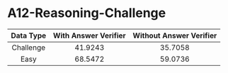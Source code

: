 # A12-Reasoning-Challenge

|  Data Type | With Answer Verifier | Without Answer Verifier |
|     :---:      |     :---:      |     :---:      |
| Challenge |  41.9243  |    35.7058  |
|    Easy   |   68.5472  |    59.0736   |
